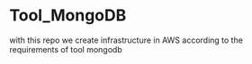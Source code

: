 # Tool_MongoDB
with this repo we create infrastructure in AWS according to the requirements of tool mongodb
